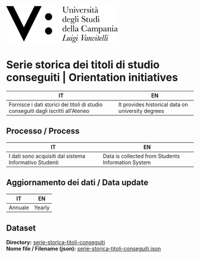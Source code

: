 <img src="../assets/images/Universita_Vanvitelli_Logo_pos.png" alt="Universit&agrave; degli Studi della Campania L. Vanvitelli" data-canonical-src="../assets/images/Universita_Vanvitelli_Logo_pos.png" width="300" />


# Serie storica dei titoli di studio conseguiti | Orientation initiatives
|IT|EN|
|-|-|
|Fornisce i dati storici dei titoli di studio conseguiti dagli iscritti all'Ateneo|It provides historical data on university degrees|


## Processo / Process
|IT|EN|
|-|-|
|I dati sono acquisiti dal sistema Informativo Studenti|Data is collected from Students Information System|

## Aggiornamento dei dati / Data update
|IT|EN|
|-|-|
|Annuale|Yearly|

## Dataset
**Directory:**  [serie-storica-titoli-conseguiti](../data/serie-storica-titoli-conseguiti/)<br>
**Nome file / Filename (json):** [serie-storica-titoli-conseguiti.json](../data/serie-storica-titoli-conseguiti/serie-storica-titoli-conseguiti.json)<br>
